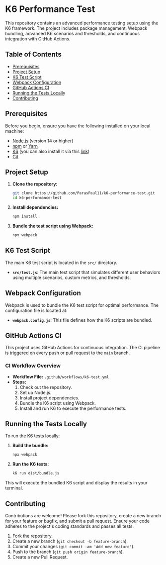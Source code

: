 # K6 Performance Test

This repository contains an advanced performance testing setup using the K6 framework. The project includes package management, Webpack bundling, advanced K6 scenarios and thresholds, and continuous integration with GitHub Actions.

## **Table of Contents**

- [Prerequisites](#prerequisites)
- [Project Setup](#project-setup)
- [K6 Test Script](#k6-test-script)
- [Webpack Configuration](#webpack-configuration)
- [GitHub Actions CI](#github-actions-ci)
- [Running the Tests Locally](#running-the-tests-locally)
- [Contributing](#contributing)


## **Prerequisites**

Before you begin, ensure you have the following installed on your local machine:

- [Node.js](https://nodejs.org/) (version 14 or higher)
- [npm](https://www.npmjs.com/) or [Yarn](https://yarnpkg.com/)
- [K6](https://k6.io/docs/getting-started/installation/) (you can also install it via this [link](https://k6.io/docs/getting-started/installation/#binary-packages))
- [Git](https://git-scm.com/)

## **Project Setup**

1. **Clone the repository:**
    ```bash
    git clone https://github.com/ParasPaul11/k6-performance-test.git
    cd k6-performance-test
    ```

2. **Install dependencies:**
    ```bash
    npm install
    ```

3. **Bundle the test script using Webpack:**
    ```bash
    npx webpack
    ```

## **K6 Test Script**

The main K6 test script is located in the `src/` directory.

- **`src/test.js`**: The main test script that simulates different user behaviors using multiple scenarios, custom metrics, and thresholds.

## **Webpack Configuration**

Webpack is used to bundle the K6 test script for optimal performance. The configuration file is located at:

- **`webpack.config.js`**: This file defines how the K6 scripts are bundled.

## **GitHub Actions CI**

This project uses GitHub Actions for continuous integration. The CI pipeline is triggered on every push or pull request to the `main` branch.

### **CI Workflow Overview**

- **Workflow File:** `.github/workflows/k6-test.yml`
- **Steps:**
  1. Check out the repository.
  2. Set up Node.js.
  3. Install project dependencies.
  4. Bundle the K6 script using Webpack.
  5. Install and run K6 to execute the performance tests.

## **Running the Tests Locally**

To run the K6 tests locally:

1. **Build the bundle:**
    ```bash
    npx webpack
    ```

2. **Run the K6 tests:**
    ```bash
    k6 run dist/bundle.js
    ```

This will execute the bundled K6 script and display the results in your terminal.

## **Contributing**

Contributions are welcome! Please fork this repository, create a new branch for your feature or bugfix, and submit a pull request. Ensure your code adheres to the project's coding standards and passes all tests.

1. Fork the repository.
2. Create a new branch (`git checkout -b feature-branch`).
3. Commit your changes (`git commit -am 'Add new feature'`).
4. Push to the branch (`git push origin feature-branch`).
5. Create a new Pull Request.
